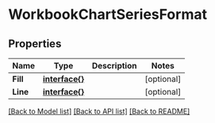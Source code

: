 # WorkbookChartSeriesFormat

## Properties

Name | Type | Description | Notes
------------ | ------------- | ------------- | -------------
**Fill** | [**interface{}**](.md) |  | [optional] 
**Line** | [**interface{}**](.md) |  | [optional] 

[[Back to Model list]](../README.md#documentation-for-models) [[Back to API list]](../README.md#documentation-for-api-endpoints) [[Back to README]](../README.md)


